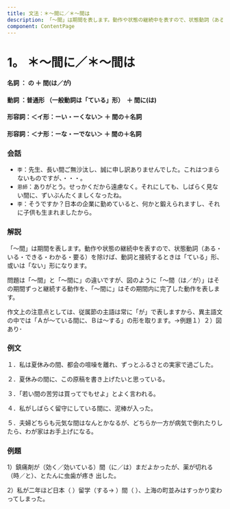 ```yaml
---
title: 文法：＊～間に／＊～間は
description: 「～間」は期間を表します。動作や状態の継続中を表すので、状態動詞（ある・いる・できる・わかる・要る）を除けば、動詞と接続するときは「ている」形、或いは「ない」形になります。問題は「～間」と「～間に」の違いですが、図のように「～間（は／が）」はその期間ずっと継続する動作を、「～間に」はその期間内に完了した動作を表します。作文上の注意点としては、従属節の主語は常に「が」で表しますから、異主語文の中では「Ａが～ている間に、Ｂは～する」の形を取ります。→例題１）２）図あり･
component: ContentPage
---
```



# 1。 ＊～間に／＊～間は
#### 名詞 ： の ＋ 間(は／が)
#### 動詞 ：普通形 （一般動詞は「ている」形）  ＋ 間に(は)
#### 形容詞：＜イ形：ーい・ーくない＞ ＋ 間の＋名詞
#### 形容詞：＜ナ形：ーな・ーでない＞ ＋ 間の＋名詞

### 会話
- `李`：先生、長い間ご無沙汰し、誠に申し訳ありませんでした。これはつまらないものですが、・・・。
- `恩師`：ありがとう。せっかくだから遠慮なく。それにしても、しばらく見ない間に、ずいぶんたくましくなったね。
- `李`：そうですか？日本の企業に勤めていると、何かと鍛えられますし、それに子供も生まれましたから。

### 解説
「～間」は期間を表します。動作や状態の継続中を表すので、状態動詞（ある・いる・できる・わかる・要る）を除けば、動詞と接続するときは「ている」形、或いは「ない」形になります。

問題は「～間」と「～間に」の違いですが、図のように「～間（は／が）」はその期間ずっと継続する動作を、「～間に」はその期間内に完了した動作を表します。

作文上の注意点としては、従属節の主語は常に「が」で表しますから、異主語文の中では「Ａが～ている間に、Ｂは～する」の形を取ります。→例題１）２）図あり･

### 例文
１．私は夏休みの間、都会の喧噪を離れ、ずっとふるさとの実家で過ごした。

２．夏休みの間に、この原稿を書き上げたいと思っている。

３．「若い間の苦労は買ってでもせよ」とよく言われる。

４．私がしばらく留守にしている間に、泥棒が入った。

５．夫婦どちらも元気な間はなんとかなるが、どちらか一方が病気で倒れたりしたら、わが家はお手上げになる。

### 例題
1）鎮痛剤が（効く／効いている）間（に／は）まだよかったが、薬が切れる（時／と）、とたんに虫歯が疼き 出した。

2）私が二年ほど日本（ ）留学（する→ ）間（ ）、上海の町並みはすっかり変わってしまった。
